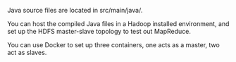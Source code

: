 Java source files are located in src/main/java/. 

You can host the compiled Java files in a Hadoop installed environment, and set up the HDFS master-slave topology to test out MapReduce. 

You can use Docker to set up three containers, one acts as a master, two act as slaves.
